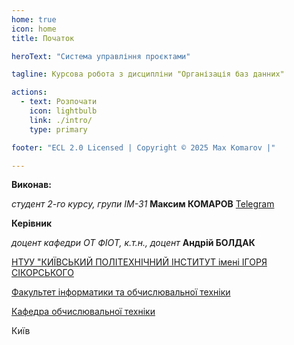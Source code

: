 ```yaml
---
home: true
icon: home
title: Початок

heroText: "Система управління проєктами"

tagline: Курсова робота з дисципліни "Організація баз данних"

actions:
  - text: Розпочати
    icon: lightbulb
    link: ./intro/
    type: primary

footer: "ECL 2.0 Licensed | Copyright © 2025 Max Komarov |"

---
```



**Виконав:** 

*студент 2-го курсу, групи ІМ-31*<span padding-right:5em></span> **Максим КОМАРОВ** [Telegram](https://t.me/promkq)


**Керівник**

*доцент кафедри ОТ ФІОТ, к.т.н., доцент*<span padding-right:5em></span> **Андрій БОЛДАК** 

[НТУУ "КИЇВСЬКИЙ ПОЛІТЕХНІЧНИЙ ІНСТИТУТ імені ІГОРЯ СІКОРСЬКОГО](https://kpi.ua/)

[Факультет інформатики та обчислювальної техніки](https://fiot.kpi.ua/)

[Кафедра обчислювальної техніки](https://comsys.kpi.ua/)

Київ
